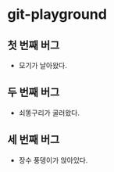 # git-playground

## 첫 번째 버그

- 모기가 날아왔다.

## 두 번째  버그

- 쇠똥구리가 굴러왔다.

## 세 번째  버그 

- 장수 풍뎅이가 앉아있다.
